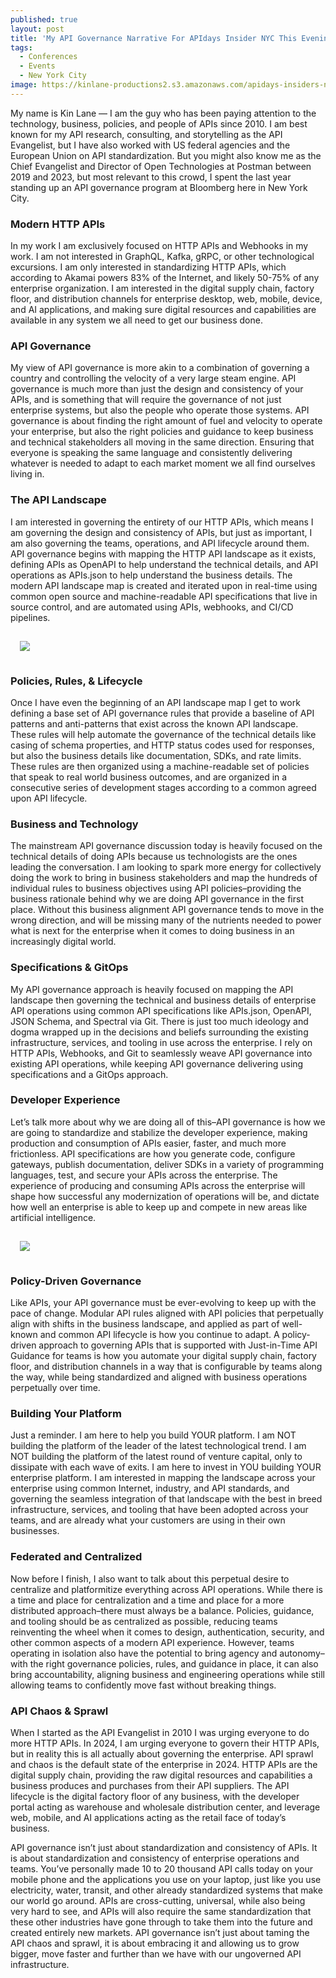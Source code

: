 ```yaml
---
published: true
layout: post
title: 'My API Governance Narrative For APIdays Insider NYC This Evening'
tags:
  - Conferences
  - Events
  - New York City
image: https://kinlane-productions2.s3.amazonaws.com/apidays-insiders-new-york-1.png
---
```

My name is Kin Lane — I am the guy who has been paying attention to the technology, business, policies, and people of APIs since 2010. I am best known for my API research, consulting, and storytelling as the API Evangelist, but I have also worked with US federal agencies and the European Union on API standardization. But you might also know me as the Chief Evangelist and Director of Open Technologies at Postman between 2019 and 2023, but most relevant to this crowd, I spent the last year standing up an API governance program at Bloomberg here in New York City.

### Modern HTTP APIs
In my work I am exclusively focused on HTTP APIs and Webhooks in my work. I am not interested in GraphQL, Kafka, gRPC, or other technological excursions. I am only interested in standardizing HTTP APIs, which according to Akamai powers 83% of the Internet, and likely 50-75% of any enterprise organization. I am interested in the digital supply chain, factory floor, and distribution channels for enterprise desktop, web, mobile, device, and AI applications, and making sure digital resources and capabilities are available in any system we all need to get our business done.

### API Governance
My view of API governance is more akin to a combination of governing a country and controlling the velocity of a very large steam engine. API governance is much more than just the design and consistency of your APIs, and is something that will require the governance of not just enterprise systems, but also the people who operate those systems. API governance is about finding the right amount of fuel and velocity to operate your enterprise, but also the right policies and guidance to keep business and technical stakeholders all moving in the same direction. Ensuring that everyone is speaking the same language and consistently delivering whatever is needed to adapt to each market moment we all find ourselves living in.

### The API Landscape
I am interested in governing the entirety of our HTTP APIs, which means I am governing the design and consistency of APIs, but just as important, I am also governing the teams, operations, and API lifecycle around them. API governance begins with mapping the HTTP API landscape as it exists, defining APIs as OpenAPI to help understand the technical details, and API operations as APIs.json to help understand the business details. The modern API landscape map is created and iterated upon in real-time using common open source and machine-readable API specifications that live in source control, and are automated using APIs, webhooks, and CI/CD pipelines.

<img src="https://kinlane-productions2.s3.amazonaws.com/apidays-insiders-new-york-1.png" style="padding: 15px;">

### Policies, Rules, & Lifecycle
Once I have even the beginning of an API landscape map I get to work defining a base set of API governance rules that provide a baseline of API patterns and anti-patterns that exist across the known API landscape. These rules will help automate the governance of the technical details like casing of schema properties, and HTTP status codes used for responses, but also the business details like documentation, SDKs, and rate limits. These rules are then organized using a machine-readable set of policies that speak to real world business outcomes, and are organized in a consecutive series of development stages according to a common agreed upon API lifecycle. 

### Business and Technology
The mainstream API governance discussion today is heavily focused on the technical details of doing APIs because us technologists are the ones leading the conversation. I am looking to spark more energy for collectively doing the work to bring in business stakeholders and map the hundreds of individual rules to business objectives using API policies–providing the business rationale behind why we are doing API governance in the first place. Without this business alignment API governance tends to move in the wrong direction, and will be missing many of the nutrients needed to power what is next for the enterprise when it comes to doing business in an increasingly digital world.

### Specifications & GitOps
My API governance approach is heavily focused on mapping the API landscape then governing the technical and business details of enterprise API operations using common API specifications like APIs.json, OpenAPI, JSON Schema, and Spectral via Git. There is just too much ideology and dogma wrapped up in the decisions and beliefs surrounding the existing infrastructure, services, and tooling in use across the enterprise. I rely on HTTP APIs, Webhooks, and Git to seamlessly weave API governance into existing API operations, while keeping API governance delivering using specifications and a GitOps approach.

### Developer Experience
Let’s talk more about why we are doing all of this–API governance is how we are going to standardize and stabilize the developer experience, making production and consumption of APIs easier, faster, and much more frictionless. API specifications are how you generate code, configure gateways, publish documentation, deliver SDKs in a variety of programming languages, test, and secure your APIs across the enterprise. The experience of producing and consuming APIs across the enterprise will shape how successful any modernization of operations will be, and dictate how well an enterprise is able to keep up and compete in new areas like artificial intelligence.

<img src="https://kinlane-productions2.s3.amazonaws.com/apidays-insiders-new-york-1.png" style="padding: 15px;">

### Policy-Driven Governance
Like APIs, your API governance must be ever-evolving to keep up with the pace of change. Modular API rules aligned with API policies that perpetually align with shifts in the business landscape, and applied as part of well-known and common API lifecycle is how you continue to adapt. A policy-driven approach to governing APIs that is supported with Just-in-Time API Guidance for teams is how you automate your digital supply chain, factory floor, and distribution channels in a way that is configurable by teams along the way, while being standardized and aligned with business operations perpetually over time.

### Building Your Platform
Just a reminder. I am here to help you build YOUR platform. I am NOT building the platform of the leader of the latest technological trend. I am NOT building the platform of the latest round of venture capital, only to dissipate with each wave of exits. I am here to invest in YOU building YOUR enterprise platform. I am interested in mapping the landscape across your enterprise using common Internet, industry, and API standards, and governing the seamless integration of that landscape with the best in breed infrastructure, services, and tooling that have been adopted across your teams, and are already what your customers are using in their own businesses. 

### Federated and Centralized
Now before I finish, I also want to talk about this perpetual desire to centralize and platformitize everything across API operations. While there is a time and place for centralization and a time and place for a more distributed approach–there must always be a balance. Policies, guidance, and tooling should be as centralized as possible, reducing teams reinventing the wheel when it comes to design, authentication, security, and other common aspects of a modern API experience. However, teams operating in isolation also have the potential to bring agency and autonomy–with the right governance policies, rules, and guidance in place, it can also bring accountability, aligning business and engineering operations while still allowing teams to confidently move fast without breaking things.

### API Chaos & Sprawl
When I started as the API Evangelist in 2010 I was urging everyone to do more HTTP APIs. In 2024, I am urging everyone to govern their HTTP APIs, but in reality this is all actually about governing the enterprise. API sprawl and chaos is the default state of the enterprise in 2024. HTTP APIs are the digital supply chain, providing the raw digital resources and capabilities a business produces and purchases from their API suppliers. The API lifecycle is the digital factory floor of any business, with the developer portal acting as warehouse and wholesale distribution center, and leverage web, mobile, and AI applications acting as the retail face of today’s business.

API governance isn’t just about standardization and consistency of APIs. It is about standardization and consistency of enterprise operations and teams. You’ve personally made 10 to 20 thousand API calls today on your mobile phone and the applications you use on your laptop, just like you use electricity, water, transit, and other already standardized systems that make our world go around. APIs are cross-cutting, universal, while also being very hard to see, and APIs will also require the same standardization that these other industries have gone through to take them into the future and created entirely new markets. API governance isn’t just about taming the API chaos and sprawl, it is about embracing it and allowing us to grow bigger, move faster and further than we have with our ungoverned API infrastructure.